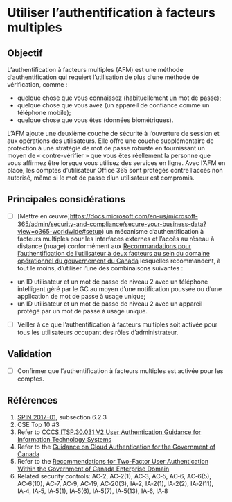 # Utiliser l’authentification à facteurs multiples

## Objectif

L’authentification à facteurs multiples (AFM) est une méthode d’authentification qui requiert l’utilisation de plus d’une méthode de vérification, comme :
* quelque chose que vous connaissez (habituellement un mot de passe);
* quelque chose que vous avez (un appareil de confiance comme un téléphone mobile);
* quelque chose que vous êtes (données biométriques).

L’AFM ajoute une deuxième couche de sécurité à l’ouverture de session et aux opérations des utilisateurs. Elle offre une couche supplémentaire de protection à une stratégie de mot de passe robuste en fournissant un moyen de « contre-vérifier » que vous êtes réellement la personne que vous affirmez être lorsque vous utilisez des services en ligne. Avec l’AFM en place, les comptes d’utilisateur Office 365 sont protégés contre l’accès non autorisé, même si le mot de passe d’un utilisateur est compromis.

## Principales considérations

* [ ] [Mettre en œuvre]https://docs.microsoft.com/en-us/microsoft-365/admin/security-and-compliance/secure-your-business-data?view=o365-worldwide#setup) un mécanisme d’authentification à facteurs multiples pour les interfaces externes et l’accès au réseau à distance (nuage) conformément aux [Recommandations pour l’authentification de l’utilisateur à deux facteurs au sein du domaine opérationnel du gouvernement du Canada](https://intranet.canada.ca/wg-tg/rtua-rafu-eng.asp) lesquelles recommandent, à tout le moins, d’utiliser l’une des combinaisons suivantes :
* un ID utilisateur et un mot de passe de niveau 2 avec un téléphone intelligent géré par le GC au moyen d’une notification poussée ou d’une application de mot de passe à usage unique;
* un ID utilisateur et un mot de passe de niveau 2 avec un appareil protégé par un mot de passe à usage unique.

* [ ] Veiller à ce que l’authentification à facteurs multiples soit activée pour tous les utilisateurs occupant des rôles d’administrateur.

## Validation

* [ ] Confirmer que l’authentification à facteurs multiples est activée pour les comptes.

## Références

1. [SPIN 2017-01](https://www.canada.ca/en/treasury-board-secretariat/services/access-information-privacy/security-identity-management/direction-secure-use-commercial-cloud-services-spin.html), subsection 6.2.3
2. CSE Top 10 #3
3. Refer to [CCCS ITSP.30.031 V2 User Authentication Guidance for Information Technology Systems](https://cyber.gc.ca/en/guidance/user-authentication-guidance-information-technology-systems-itsp30031-v3)
4. Refer to the [Guidance on Cloud Authentication for the Government of Canada](https://intranet.canada.ca/wg-tg/cagc-angc-eng.asp)
5. Refer to the [Recommendations for Two-Factor User Authentication Within the Government of Canada Enterprise Domain](https://intranet.canada.ca/wg-tg/rtua-rafu-eng.asp)
6. Related security controls: AC‑2, AC‑2(1), AC‑3, AC‑5, AC‑6, AC‑6(5), AC‑6(10), AC‑7, AC‑9, AC‑19, AC‑20(3), IA‑2, IA‑2(1), IA‑2(2), IA‑2(11), IA‑4, IA‑5, IA‑5(1), IA‑5(6), IA‑5(7), IA‑5(13), IA‑6, IA‑8
